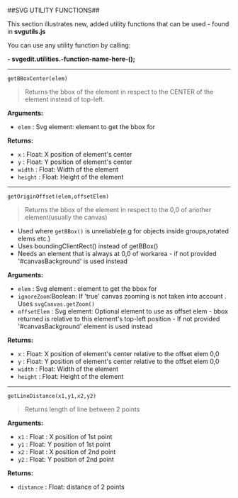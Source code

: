 ##SVG UTILITY FUNCTIONS##

This section illustrates new, added utility functions that can be used - found in **svgutils.js**

You can use any utility function by calling:

 **- svgedit.utilities.-function-name-here-();**


----------

    getBBoxCenter(elem)

> Returns the bbox of the element in respect to the CENTER of the
> element instead of top-left.

 **Arguments:**

- `elem` : Svg element: element to get the bbox for

**Returns:**

 - `x` : Float: X position of element's center
 - `y` : Float: Y position of element's center
 - `width` : Float: Width of the element
 - `height` : Float: Height of the element

----------

    getOriginOffset(elem,offsetElem) 

> Returns the bbox of the element in respect to the 0,0 of another element(usually the canvas)

 - Used where `getBBox()` is unreliable(e.g for objects inside <g>
   groups,rotated elems etc.)
 - Uses boundingClientRect() instead of getBBox()
 - Needs an element that is always at 0,0 of workarea - if not provided '#canvasBackground' is used instead

**Arguments:**

 - `elem` : Svg element : element to get the bbox for
 - `ignoreZoom`:Boolean:  If 'true' canvas zooming is not taken into account . Uses `svgCanvas.getZoom()`
 - `offsetElem` : Svg element: Optional element to use as offset elem - bbox returned is relative to this element's top-left position - If not provided '#canvasBackground' element is used instead

**Returns:**

 - `x` : Float: X position of element's center relative to the offset elem 0,0
 - `y` : Float: Y position of element's center relative to the offset elem 0,0
 - `width` : Float: Width of the element
 - `height` : Float: Height of the element

----------

    getLineDistance(x1,y1,x2,y2) 

> Returns length of line between 2 points

**Arguments:**

 - `x1` : Float : X position of 1st point
 - `y1` : Float:  Y position of 1st point
 - `x2` : Float : X position of 2nd point
 - `y2` : Float:  Y position of 2nd point

**Returns:**

 - `distance` : Float: distance of 2 points


